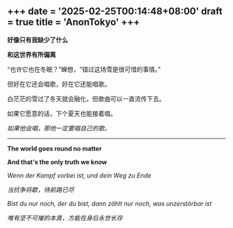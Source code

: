 +++
date = '2025-02-25T00:14:48+08:00'
draft = true
title = 'AnonTokyo'
+++
---
**好像只有我缺少了什么**

**和这世界有所偏离**

“也许它也在冬眠？”蝉想，“错过这场雪是很可惜的事情。”

但好在它还会唱歌，好在它还能唱歌。

白茫茫的雪过了冬天就会融化，但歌曲可以一直流传下去。

如果它愿意的话，下个夏天也能接着唱。

*如果他会唱，那他一定要唱自己的歌。*

---
**The world goes round no matter**

**And that's the only truth we know**

*Wenn der Kampf vorbei ist, und dein Weg zu Ende*

*当抗争将歇，待前路已尽*

*Bist du nur noch, der du bist, dann zählt nur noch, was unzerstörbar ist*

*唯有坚不可摧的本真，方能在身后永世长存*